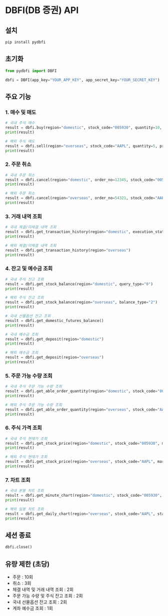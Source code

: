 # DBFI(DB 증권) API

## 설치

```bash
pip install pydbfi
```

## 초기화

```python
from pydbfi import DBFI

dbfi = DBFI(app_key="YOUR_APP_KEY", app_secret_key="YOUR_SECRET_KEY")
```

## 주요 기능

### 1. 매수 및 매도

```python
# 국내 주식 매수
result = dbfi.buy(region="domestic", stock_code="005930", quantity=10, price=50000)
print(result)

# 해외 주식 매도
result = dbfi.sell(region="overseas", stock_code="AAPL", quantity=5, price=150.0)
print(result)
```

### 2. 주문 취소

```python
# 국내 주문 취소
result = dbfi.cancel(region="domestic", order_no=12345, stock_code="005930", quantity=10)
print(result)

# 해외 주문 취소
result = dbfi.cancel(region="overseas", order_no=54321, stock_code="AAPL", quantity=5)
print(result)
```

### 3. 거래 내역 조회

```python
# 국내 체결/미체결 내역 조회
result = dbfi.get_transaction_history(region="domestic", execution_status="0")
print(result)

# 해외 체결/미체결 내역 조회
result = dbfi.get_transaction_history(region="overseas")
print(result)
```

### 4. 잔고 및 예수금 조회

```python
# 국내 주식 잔고 조회
result = dbfi.get_stock_balance(region="domestic", query_type="0")
print(result)

# 해외 주식 잔고 조회
result = dbfi.get_stock_balance(region="overseas", balance_type="2")
print(result)

# 국내 선물옵션 잔고 조회
result = dbfi.get_domestic_futures_balance()
print(result)

# 국내 예수금 조회
result = dbfi.get_deposit(region="domestic")
print(result)

# 해외 예수금 조회
result = dbfi.get_deposit(region="overseas")
print(result)
```

### 5. 주문 가능 수량 조회

```python
# 국내 주식 주문 가능 수량 조회
result = dbfi.get_able_order_quantity(region="domestic", stock_code="005930", price=50000, order_type="2")
print(result)

# 해외 주식 주문 가능 수량 조회
result = dbfi.get_able_order_quantity(region="overseas", stock_code="AAPL", price=150.0, trx_type="2")
print(result)
```

### 6. 주식 가격 조회

```python
# 국내 주식 현재가 조회
result = dbfi.get_stock_price(region="domestic", stock_code="005930", market_code="J")
print(result)

# 해외 주식 현재가 조회
result = dbfi.get_stock_price(region="overseas", stock_code="AAPL", market_code="FY")
print(result)
```

### 7. 차트 조회
```python
# 국내 분봉 차트 조회
result = dbfi.get_minute_chart(region="domestic", stock_code="005930", start_date="20230101", time_interval="60", market_code="J")
print(result)

# 해외 일봉 차트 조회
result = dbfi.get_daily_chart(region="overseas", stock_code="AAPL", start_date="20230101", end_date="20230131", market_code="FY")
print(result)
```

## 세션 종료

```python
dbfi.close()
```

## 유량 제한 (초당)

- 주문 : 10회
- 취소 : 3회
- 체결 내역 및 거래 내역 조회 : 2회
- 주문 가능 수량 및 주식 잔고 조회 : 2회
- 국내 선물옵션 잔고 조회 : 2회
- 계좌 예수금 조회 : 1회
